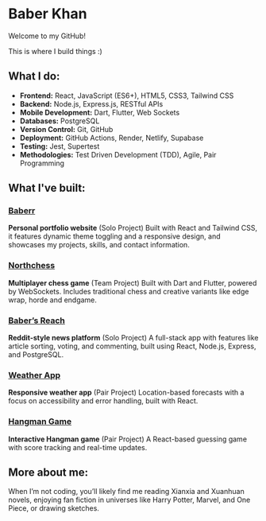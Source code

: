 # Baber Khan

Welcome to my GitHub!

This is where I build things :)

## What I do:

-   **Frontend:** React, JavaScript (ES6+), HTML5, CSS3, Tailwind CSS
-   **Backend:** Node.js, Express.js, RESTful APIs
-   **Mobile Development:** Dart, Flutter, Web Sockets
-   **Databases:** PostgreSQL
-   **Version Control:** Git, GitHub
-   **Deployment:** GitHub Actions, Render, Netlify, Supabase
-   **Testing:** Jest, Supertest
-   **Methodologies:** Test Driven Development (TDD), Agile, Pair Programming

## What I've built:

### [Baberr](https://baberr.com)

**Personal portfolio website** (Solo Project)
Built with React and Tailwind CSS, it features dynamic theme toggling and a responsive design, and showcases my projects, skills, and contact information.

### [Northchess](https://github.com/henryloach/nc_abcs_boardgame_frontend)

**Multiplayer chess game** (Team Project)
Built with Dart and Flutter, powered by WebSockets. Includes traditional chess and creative variants like edge wrap, horde and endgame.

### [Baber’s Reach](https://github.com/baberlabs/fe-nc-news)

**Reddit-style news platform** (Solo Project)
A full-stack app with features like article sorting, voting, and commenting, built using React, Node.js, Express, and PostgreSQL.

### [Weather App](https://github.com/baberlabs/weather-app)

**Responsive weather app** (Pair Project)
Location-based forecasts with a focus on accessibility and error handling, built with React.

### [Hangman Game](https://github.com/baberlabs/hangman-game)

**Interactive Hangman game** (Pair Project)
A React-based guessing game with score tracking and real-time updates.

## More about me:

When I’m not coding, you’ll likely find me reading Xianxia and Xuanhuan novels, enjoying fan fiction in universes like Harry Potter, Marvel, and One Piece, or drawing sketches.
